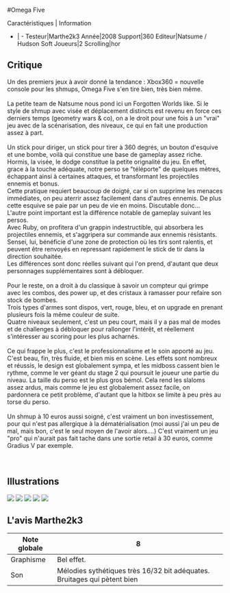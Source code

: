 #Omega Five

Caractéristiques | Information
- | -
Testeur|Marthe2k3
Année|2008
Support|360
Editeur|Natsume / Hudson Soft
Joueurs|2
Scrolling|hor

## Critique
Un des premiers jeux à avoir donné la tendance : Xbox360 = nouvelle console pour les shmups, Omega Five s'en tire bien, très bien même.<br/><br/>La petite team de Natsume nous pond ici un Forgotten Worlds like. Si le style de shmup avec visée et déplacement distincts est revenu en force ces derniers temps (geometry wars & co), on a le droit pour une fois à un "vrai" jeu avec de la scénarisation, des niveaux, ce qui en fait une production assez à part.<br/><br/>Un stick pour diriger, un stick pour tirer à 360 degrés, un bouton d'esquive et une bombe, voilà qui constitue une base de gameplay assez riche.<br/>Hormis, la visée, le dodge constitue la petite orignalité du jeu. En effet, grace à la touche adéquate, notre perso se "téléporte" de quelques mètres, échappant ainsi à certaines attaques, et transformant les projectiles ennemis et bonus.<br/>Cette pratique requiert beaucoup de doigté, car si on supprime les menaces immédiates, on peu aterrir assez facilement dans d'autres ennemis. De plus cette esquive se paie par un peu de vie en moins. Discutable donc...<br/>L'autre point important est la différence notable de gameplay suivant les persos.<br/>Avec Ruby, on profitera d'un grappin indestructible, qui absorbera les projectiles ennemis, et s'aggripera sur commande aux ennemis résistants. Sensei, lui, bénéficie d'une zone de protection où les tirs sont ralentis, et peuvent être renvoyés en repressant rapidement le stick de tir dans la direction souhaitée.<br/>Les différences sont donc réelles suivant qui l'on prend, d'autant que deux personnages supplémentaires sont à débloquer.<br/><br/>Pour le reste, on a droit à du classique à savoir un compteur qui grimpe avec les combos, des power up, et des cristaux à ramasser pour refaire son stock de bombes.<br/>Trois types d'armes sont dispos, vert, rouge, bleu, et on upgrade en prenant plusieurs fois la même couleur de suite.<br/>Quatre niveaux seulement, c'est un peu court, mais il y a pas mal de modes et de challenges à débloquer pour rallonger l'intérêt, et réellement s'intéresser au scoring pour les plus acharnés.<br/><br/>Ce qui frappe le plus, c'est le professionnalisme et le soin apporté au jeu. C'est beau, fin, très fluide, et bien mis en scène. Les effets sont nombreux et réussis, le design est globalement sympa, et les midboss cassent bien le rythme, comme le ver géant du stage 2 qui poursuit le joueur une partie du niveau. La taille du perso est le plus gros bémol. Cela rend les slaloms assez ardus, mais comme le jeu est globalement assez facile, on pardonnera ce petit problème, d'autant que la hitbox se limite à peu près au torse du perso.<br/><br/>Un shmup à 10 euros aussi soigné, c'est vraiment un bon investissement, pour qui n'est pas allergique à la dématérialisation (moi aussi j'ai un peu de mal, mais bon, c'est le seul moyen de l'avoir alors....) C'est vraiment un jeu "pro" qui n'aurait pas fait tache dans une sortie retail à 30 euros, comme Gradius V par exemple.<br/><br/><br/>

## Illustrations
![](http://www.shmup.com/images/thumbs/img_fiche_1_1238.jpg)
![](http://www.shmup.com/images/thumbs/img_fiche_2_1238.jpg)
![](http://www.shmup.com/images/thumbs/img_fiche_3_1238.jpg)
![](http://www.shmup.com/images/thumbs/img_fiche_4_1238.jpg)
![](http://www.shmup.com/images/thumbs/img_fiche_5_1238.jpg)

## L'avis Marthe2k3
Note globale|8
-|-
Graphisme|Bel effet.
Son|Mélodies sythétiques très 16/32 bit adéquates. Bruitages qui pètent bien
